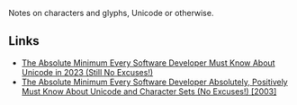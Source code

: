 Notes on characters and glyphs, Unicode or otherwise.

## Links

- [The Absolute Minimum Every Software Developer Must Know About Unicode in 2023 (Still No Excuses!)](https://tonsky.me/blog/unicode/)
- [The Absolute Minimum Every Software Developer Absolutely, Positively Must Know About Unicode and Character Sets (No Excuses!) [2003]](https://www.joelonsoftware.com/2003/10/08/the-absolute-minimum-every-software-developer-absolutely-positively-must-know-about-unicode-and-character-sets-no-excuses/)